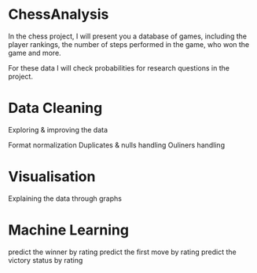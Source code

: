 # ChessAnalysis

In the chess project, I will present you a database of games, including the player rankings, the number of steps performed in the game,
who won the game and more.

For these data I will check probabilities for research questions in the project.

# Data Cleaning
Exploring & improving the data

Format normalization
Duplicates & nulls handling
Ouliners handling

# Visualisation
Explaining the data through graphs

# Machine Learning
predict the winner by rating
predict the first move by rating
predict the victory status by rating


